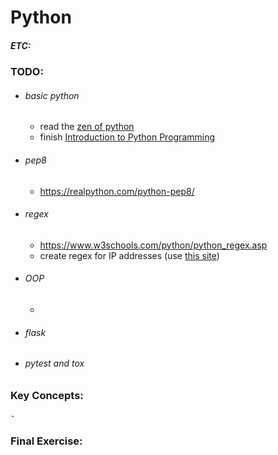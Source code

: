 # Python
##### ETC: 

### TODO:
-   ###### basic python
    - read the [zen of python](https://en.wikipedia.org/wiki/Zen_of_Python)
    - finish [Introduction to Python Programming](https://click.linksynergy.com/deeplink?id=vedj0cWlu2Y&mid=39197&u1=ddfreepython2&murl=https%3A%2F%2Fwww.udemy.com%2Fcourse%2Fpythonforbeginnersintro%2F)
-   ###### pep8
    - https://realpython.com/python-pep8/
-   ###### regex
    - https://www.w3schools.com/python/python_regex.asp
    - create regex for IP addresses (use [this site](https://regex101.com))
-   ###### OOP
    - 
-   ###### flask
-   ###### pytest and tox

### Key Concepts:
    - 
    
### Final Exercise: